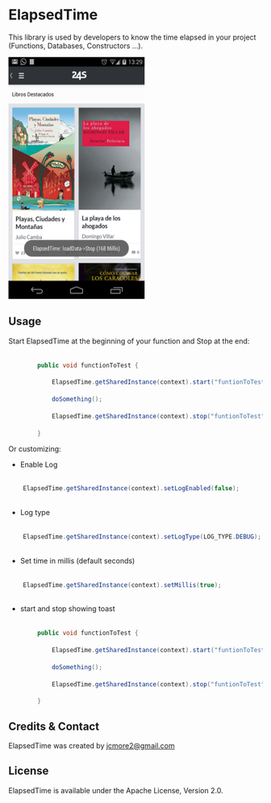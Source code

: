 ElapsedTime
=============

This library is used by developers to know the time elapsed in your project (Functions, Databases, Constructors ...). 

<img src='./Sample.png' width='270' height='480' />

Usage
-----

Start ElapsedTime at the beginning of your function and Stop at the end:


```java

		public void functionToTest {

        	ElapsedTime.getSharedInstance(context).start("funtionToTest");

			doSomething();
			
			ElapsedTime.getSharedInstance(context).stop("funtionToTest");

		}

```

Or customizing:

* Enable Log

```java

	ElapsedTime.getSharedInstance(context).setLogEnabled(false);
	
```

* Log type

```java

	ElapsedTime.getSharedInstance(context).setLogType(LOG_TYPE.DEBUG);
	
```

* Set time in millis (default seconds)

```java

	ElapsedTime.getSharedInstance(context).setMillis(true);
	
```

* start and stop showing toast

```java

		public void functionToTest {

        	ElapsedTime.getSharedInstance(context).start("funtionToTest", true);

			doSomething();
			
			ElapsedTime.getSharedInstance(context).stop("funtionToTest", true);

		}	
```

Credits & Contact
-----------------

ElapsedTime was created by jcmore2@gmail.com


License
-------

ElapsedTime is available under the Apache License, Version 2.0.
